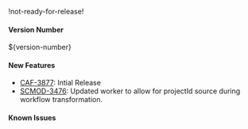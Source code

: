 !not-ready-for-release!

#### Version Number
${version-number}

#### New Features
- [CAF-3877](https://jira.autonomy.com/browse/CAF-3877): Intial Release
- [SCMOD-3476](https://jira.autonomy.com/browse/SCMOD-3476): Updated worker to allow for projectId source during workflow transformation.

#### Known Issues
